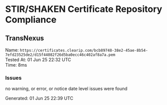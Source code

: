 # STIR/SHAKEN Certificate Repository Compliance

## TransNexus

Name: `https://certificates.clearip.com/bcb89748-38e2-45ae-8b54-7efd23525de2/d15f44082f26d5ba0ecc46c402af8a7a.pem`\
Tested At: 01 Jun 25 22:32 UTC\
Time: 8ms

### Issues

no warning, or error, or notice date level issues were found

Generated: 01 Jun 25 22:39 UTC